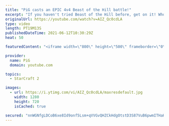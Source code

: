 ```yaml
---
title: "PiG casts an EPIC 4v4 Beast of the Hill battle!"
excerpt: "If you haven't tried Beast of the Hill before, get on it! Whoever can stay on the red dot gets extra income. This 4v4 match was cast on stream during the subathon and was an absolute blast to watch🎤 More Pro SC2 Casts: https://www.youtube.com/playlist?list=PLFUDU8AOevUetBNFfypOKoKcE3BqgZdbt 🐷 Support"
originalUrl: https://youtube.com/watch?v=AIZ_Qc0cdLA
type: video
length: PT19M13S
publishedDateTime: 2021-06-12T10:30:29Z
heat: 50

featuredContent: "<iframe width=\"800\" height=\"500\" frameborder=\"0\" src=\"https://www.youtube.com/embed/AIZ_Qc0cdLA\" allow=\"accelerometer; autoplay; encrypted-media; gyroscope; picture-in-picture\" allowfullscreen></iframe>"

provider:
  name: PiG
  domain: youtube.com

topics:
  - StarCraft 2

images:
  - url: https://i.ytimg.com/vi/AIZ_Qc0cdLA/maxresdefault.jpg
    width: 1280
    height: 720
    isCached: true

secured: "nnWGNfgLDCoB6xe8Id9onf5Lsm+qVVGvQHZCkHdgOtstD3S87VuB6pwmITHaHvEUZ8hmuQfgAjLYcwpRJH31tZQqMq/lst3rEgCo8CdhhIQWLZpazFQfT7sKNOzYRqdFj0IygK9W0C6EN0r/JY0pE744JzfQis3RjmkeJkjSRfT9oMcFfsoQVzqqGpy0DHMd5wQoNqNK1KIlWxqFdGHtBtxOghTbK1OyL/bryQvBcwVyBNDKzUOxyc+mTP9LhxllQHf8qYbSYyqU65I8zJpGFAw0OitkKEsLeV39l3DfLp7yI54x88hdUM2WOlqbjgS04wKE6ttpIQB+fLXRqf25yt4sovl399utu5/kgkDTfsaUxUlx6xxUYlc9lEoDPPu9Z3S5erXKn4MY9I8Ev/ZLABoApAcZq2R8V60H8abRdEQ=;UjXuU4APb7STy6w2+ASDlA=="
---
```


